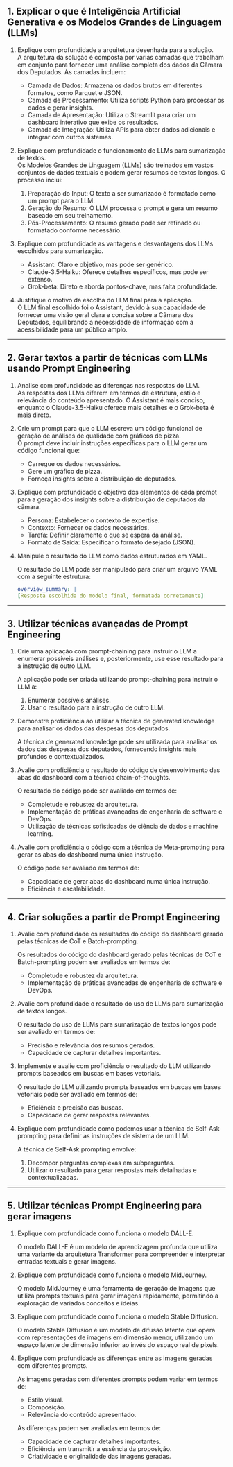 ## 1. Explicar o que é Inteligência Artificial Generativa e os Modelos Grandes de Linguagem (LLMs)

1. Explique com profundidade a arquitetura desenhada para a solução.  
   A arquitetura da solução é composta por várias camadas que trabalham em conjunto para fornecer uma análise completa dos dados da Câmara dos Deputados. As camadas incluem:

      - Camada de Dados: Armazena os dados brutos em diferentes formatos, como Parquet e JSON.
      - Camada de Processamento: Utiliza scripts Python para processar os dados e gerar insights.
      - Camada de Apresentação: Utiliza o Streamlit para criar um dashboard interativo que exibe os resultados.
      - Camada de Integração: Utiliza APIs para obter dados adicionais e integrar com outros sistemas. 



2. Explique com profundidade o funcionamento de LLMs para sumarização de textos.  
   Os Modelos Grandes de Linguagem (LLMs) são treinados em vastos conjuntos de dados textuais e podem gerar resumos de textos longos. O processo inclui:

      1. Preparação do Input: O texto a ser sumarizado é formatado como um prompt para o LLM.
      2. Geração do Resumo: O LLM processa o prompt e gera um resumo baseado em seu treinamento.
      3. Pós-Processamento: O resumo gerado pode ser refinado ou formatado conforme necessário.



3. Explique com profundidade as vantagens e desvantagens dos LLMs escolhidos para sumarização.  
      - Assistant: Claro e objetivo, mas pode ser genérico.
      - Claude-3.5-Haiku: Oferece detalhes específicos, mas pode ser extenso.
      - Grok-beta: Direto e aborda pontos-chave, mas falta profundidade.

4. Justifique o motivo da escolha do LLM final para a aplicação.   
   O LLM final escolhido foi o Assistant, devido à sua capacidade de fornecer uma visão geral clara e concisa sobre a Câmara dos Deputados, equilibrando a necessidade de informação com a acessibilidade para um público amplo.

---

## 2. Gerar textos a partir de técnicas com LLMs usando Prompt Engineering

1. Analise com profundidade as diferenças nas respostas do LLM.  
   As respostas dos LLMs diferem em termos de estrutura, estilo e relevância do conteúdo apresentado. O Assistant é mais conciso, enquanto o Claude-3.5-Haiku oferece mais detalhes e o Grok-beta é mais direto.


2. Crie um prompt para que o LLM escreva um código funcional de geração de análises de qualidade com gráficos de pizza.  
   O prompt deve incluir instruções específicas para o LLM gerar um código funcional que:

      - Carregue os dados necessários.
      - Gere um gráfico de pizza.
      - Forneça insights sobre a distribuição de deputados.

3. Explique com profundidade o objetivo dos elementos de cada prompt para a geração dos insights sobre a distribuição de deputados da câmara.  

      - Persona: Estabelecer o contexto de expertise.
      - Contexto: Fornecer os dados necessários.
      - Tarefa: Definir claramente o que se espera da análise.
      - Formato de Saída: Especificar o formato desejado (JSON).  

4. Manipule o resultado do LLM como dados estruturados em YAML.  

   O resultado do LLM pode ser manipulado para criar um arquivo YAML com a seguinte estrutura:

   ```yaml
   overview_summary: |
   [Resposta escolhida do modelo final, formatada corretamente]

---

## 3. Utilizar técnicas avançadas de Prompt Engineering

1. Crie uma aplicação com prompt-chaining para instruir o LLM a enumerar possíveis análises e, posteriormente, use esse resultado para a instrução de outro LLM.  

   A aplicação pode ser criada utilizando prompt-chaining para instruir o LLM a:

      1. Enumerar possíveis análises.
      2. Usar o resultado para a instrução de outro LLM. 

2. Demonstre proficiência ao utilizar a técnica de generated knowledge para analisar os dados das despesas dos deputados.  

   A técnica de generated knowledge pode ser utilizada para analisar os dados das despesas dos deputados, fornecendo insights mais profundos e contextualizados.

3. Avalie com proficiência o resultado do código de desenvolvimento das abas do dashboard com a técnica chain-of-thoughts.  

   O resultado do código pode ser avaliado em termos de:

      - Completude e robustez da arquitetura.
      - Implementação de práticas avançadas de engenharia de software e DevOps.
      - Utilização de técnicas sofisticadas de ciência de dados e machine learning.

4. Avalie com proficiência o código com a técnica de Meta-prompting para gerar as abas do dashboard numa única instrução.  

   O código pode ser avaliado em termos de:

      - Capacidade de gerar abas do dashboard numa única instrução.
      - Eficiência e escalabilidade.

---

## 4. Criar soluções a partir de Prompt Engineering

1. Avalie com profundidade os resultados do código do dashboard gerado pelas técnicas de CoT e Batch-prompting.  

   Os resultados do código do dashboard gerado pelas técnicas de CoT e Batch-prompting podem ser avaliados em termos de:

      - Completude e robustez da arquitetura.
      - Implementação de práticas avançadas de engenharia de software e DevOps.

2. Avalie com profundidade o resultado do uso de LLMs para sumarização de textos longos.  

   O resultado do uso de LLMs para sumarização de textos longos pode ser avaliado em termos de:

      - Precisão e relevância dos resumos gerados.
      - Capacidade de capturar detalhes importantes.

3. Implemente e avalie com proficiência o resultado do LLM utilizando prompts baseados em buscas em bases vetoriais.  

   
   O resultado do LLM utilizando prompts baseados em buscas em bases vetoriais pode ser avaliado em termos de:

      - Eficiência e precisão das buscas.
      - Capacidade de gerar respostas relevantes.

4. Explique com profundidade como podemos usar a técnica de Self-Ask prompting para definir as instruções de sistema de um LLM.  

   A técnica de Self-Ask prompting envolve:

      1. Decompor perguntas complexas em subperguntas.
      2. Utilizar o resultado para gerar respostas mais detalhadas e contextualizadas.

---

## 5. Utilizar técnicas Prompt Engineering para gerar imagens

1. Explique com profundidade como funciona o modelo DALL-E.  

   O modelo DALL-E é um modelo de aprendizagem profunda que utiliza uma variante da arquitetura Transformer para compreender e interpretar entradas textuais e gerar imagens.

2. Explique com profundidade como funciona o modelo MidJourney.  

   O modelo MidJourney é uma ferramenta de geração de imagens que utiliza prompts textuais para gerar imagens rapidamente, permitindo a exploração de variados conceitos e ideias.  

3. Explique com profundidade como funciona o modelo Stable Diffusion.  

   O modelo Stable Diffusion é um modelo de difusão latente que opera com representações de imagens em dimensão menor, utilizando um espaço latente de dimensão inferior ao invés do espaço real de pixels.

4. Explique com profundidade as diferenças entre as imagens geradas com diferentes prompts.  

   As imagens geradas com diferentes prompts podem variar em termos de:

   - Estilo visual.
   - Composição.
   - Relevância do conteúdo apresentado.

   As diferenças podem ser avaliadas em termos de:

   - Capacidade de capturar detalhes importantes.
   - Eficiência em transmitir a essência da proposição.
   - Criatividade e originalidade das imagens geradas.


